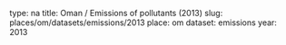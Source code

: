 type: na
title: Oman / Emissions of pollutants (2013)
slug: places/om/datasets/emissions/2013
place: om
dataset: emissions
year: 2013

